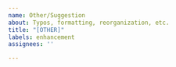 ```yaml
---
name: Other/Suggestion
about: Typos, formatting, reorganization, etc.
title: "[OTHER]"
labels: enhancement
assignees: ''

---
```



